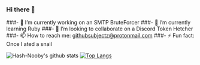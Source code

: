 ### Hi there 👋

###- 🔭 I’m currently working on an SMTP BruteForcer
###- 🌱 I’m currently learning Ruby
###- 👯 I’m looking to collaborate on a Discord Token Hetcher
###- 📫 How to reach me: githubsubjectz@protonmail.com
###- ⚡ Fun fact: Once I ated a snail

![Hash-Nooby's github stats](https://github-readme-stats.vercel.app/api?username=Hash-Nooby&show_icons=true&theme=dracula) [![Top Langs](https://github-readme-stats.vercel.app/api/top-langs/?username=Hash-Nooby&layout=compact)](https://github.com/Hash-Nooby/github-readme-stats) 

